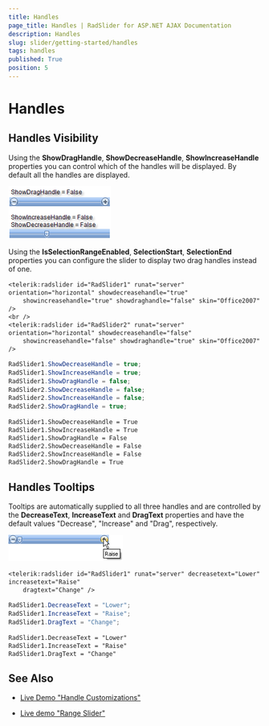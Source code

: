 ```yaml
---
title: Handles
page_title: Handles | RadSlider for ASP.NET AJAX Documentation
description: Handles
slug: slider/getting-started/handles
tags: handles
published: True
position: 5
---
```


# Handles

## Handles Visibility

Using the **ShowDragHandle**, **ShowDecreaseHandle**, **ShowIncreaseHandle** properties you can control which of the handles will be displayed. By default all the handles are displayed.

![](images/slider002.png)

Using the **IsSelectionRangeEnabled**, **SelectionStart**, **SelectionEnd** properties you can configure the slider to display two drag handles instead of one.

````ASP.NET
<telerik:radslider id="RadSlider1" runat="server" orientation="horizontal" showdecreasehandle="true"
	showincreasehandle="true" showdraghandle="false" skin="Office2007" />
<br />
<telerik:radslider id="RadSlider2" runat="server" orientation="horizontal" showdecreasehandle="false"
	showincreasehandle="false" showdraghandle="true" skin="Office2007" />
````

````C#
RadSlider1.ShowDecreaseHandle = true;
RadSlider1.ShowIncreaseHandle = true;
RadSlider1.ShowDragHandle = false;
RadSlider2.ShowDecreaseHandle = false;
RadSlider2.ShowIncreaseHandle = false;
RadSlider2.ShowDragHandle = true;
````
````VB
RadSlider1.ShowDecreaseHandle = True
RadSlider1.ShowIncreaseHandle = True
RadSlider1.ShowDragHandle = False
RadSlider2.ShowDecreaseHandle = False
RadSlider2.ShowIncreaseHandle = False
RadSlider2.ShowDragHandle = True
````

## Handles Tooltips

Tooltips are automatically supplied to all three handles and are controlled by the **DecreaseText**, **IncreaseText** and **DragText** properties and have the default values "Decrease", "Increase" and "Drag", respectively.

![](images/slider003.png)

````ASP.NET
<telerik:radslider id="RadSlider1" runat="server" decreasetext="Lower" increasetext="Raise"
	dragtext="Change" />
````

````C#	
RadSlider1.DecreaseText = "Lower";
RadSlider1.IncreaseText = "Raise";
RadSlider1.DragText = "Change";	
````
````VB	
RadSlider1.DecreaseText = "Lower"
RadSlider1.IncreaseText = "Raise"
RadSlider1.DragText = "Change"	
````


## See Also

 * [Live Demo "Handle Customizations"](http://demos.telerik.com/aspnet-ajax/Slider/Examples/HandlesCustomization/DefaultCS.aspx)

 * [Live demo "Range Slider"](http://demos.telerik.com/aspnet-ajax/Slider/Examples/RangeSlider/DefaultCS.aspx)

